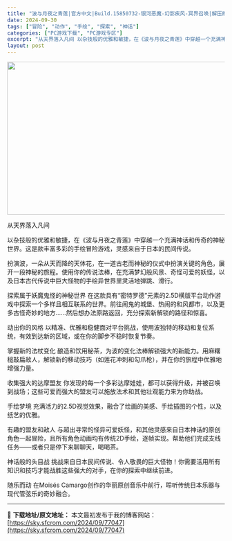 ```yaml
---
title: "波与月夜之青莲|官方中文|Build.15850732-银河恶魔-幻影疾风-冥界召唤|解压即撸|"
date: 2024-09-30
tags: ["冒险", "动作", "手绘", "探索", "神话"]
categories: ["PC游戏下载", "PC游戏专区"]
excerpt: "从天界落入凡间 以杂技般的优雅和敏捷，在《波与月夜之青莲》中穿越一个充满神话和传奇的神秘世界。这是款丰富多彩的手绘冒险游戏，灵感来自于日本的民间传说。 扮演波，一朵从天而降的天体花，在一道古老而神秘的仪式中扮演关键的角色，展开一段神秘的旅程。使用你的传说法棒，在充满梦幻般风景、奇怪可爱的妖怪，以及日&hellip;"
layout: post
---
```


<img class="aligncenter size-full wp-image-77024" src="https://sky.sfcrom.com/wp-content/uploads/2024/09/2024093007194374.webp" alt="" width="616" height="353" />

从天界落入凡间

以杂技般的优雅和敏捷，在《波与月夜之青莲》中穿越一个充满神话和传奇的神秘世界。这是款丰富多彩的手绘冒险游戏，灵感来自于日本的民间传说。

扮演波，一朵从天而降的天体花，在一道古老而神秘的仪式中扮演关键的角色，展开一段神秘的旅程。使用你的传说法棒，在充满梦幻般风景、奇怪可爱的妖怪，以及日本古代传说中巨大怪物的手绘异世界里灵活地弹跳、滑行。

探索属于妖魔鬼怪的神秘世界
在这款具有“密特罗德”元素的2.5D横版平台动作游戏中探索一个多样且相互联系的世界。前往闹鬼的城堡、热闹的和风都市，以及更多古怪奇妙的地方……然后想办法原路返回，充分探索新解锁的路径和惊喜。

动出你的风格
以精准、优雅和稳健面对平台挑战，使用波独特的移动和复位系统，有效到达新的区域，或在你的脚步不稳时恢复节奏。

掌握新的法杖变化
酿造和饮用秘茶，为波的变化法棒解锁强大的新能力。用麻糬槌敲扁敌人，解锁新的移动技巧（如莲花冲刺和勾爪枪），并在你的旅程中优雅地增强力量。

收集强大的达摩盟友
你发现的每一个多彩达摩娃娃，都可以获得升级，并被召唤到战场；这些可爱而强大的盟友可以施放法术和其他壮观能力来为你助战。

手绘梦境
充满活力的2.5D视觉效果，融合了绘画的美感、手绘插图的个性，以及纸艺的优雅。

有趣的盟友和敌人
与超出寻常的怪异可爱妖怪，和其他灵感来自日本神话的原创角色一起冒险，且所有角色动画均有传统2D手绘，逐帧实现。帮助他们完成支线任务——或者只是停下来聊聊天，喝喝茶。

神话般的头目战
挑战来自日本民间传说、令人敬畏的巨大怪物！你需要活用所有知识和技巧才能战胜这些强大的对手，在你的探索中继续前进。

随乐而动
在Moisés Camargo创作的华丽原创音乐中前行，聆听传统日本乐器与现代管弦乐的奇妙融合。

---
📖 **下载地址/原文地址：** 本文最初发布于我的博客网站：[https://sky.sfcrom.com/2024/09/77047](https://sky.sfcrom.com/2024/09/77047)
